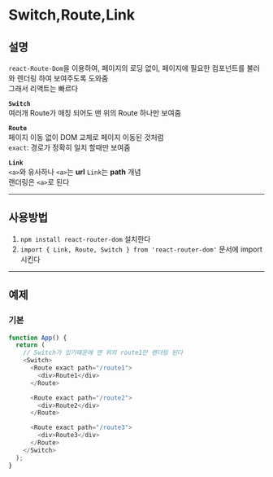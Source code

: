 # Switch,Route,Link

## 설명

`react-Route-Dom`을 이용하여, 페이지의 로딩 없이, 페이지에 필요한 컴포넌트를 불러와 렌더링 하여 보여주도록 도와줌  
그래서 리액트는 빠르다

**`Switch`**  
여러개 Route가 매칭 되어도 맨 위의 Route 하나만 보여줌

**`Route`**  
페이지 이동 없이 DOM 교체로 페이지 이동된 것처럼  
`exact`: 경로가 정확히 일치 할때만 보여줌

**`Link`**  
`<a>`와 유사하나 `<a>`는 **url** `Link`는 **path** 개념  
랜더링은 `<a>`로 된다

---

## 사용방법

1. `npm install react-router-dom` 설치한다
2. `import { Link, Route, Switch } from 'react-router-dom'` 문서에 import 시킨다

---

## 예제

### 기본

```javascript
function App() {
  return (
    // Switch가 있기때문에 맨 위의 route1만 랜더링 된다
    <Switch>
      <Route exact path="/route1">
        <div>Route1</div>
      </Route>

      <Route exact path="/route2">
        <div>Route2</div>
      </Route>

      <Route exact path="/route3">
        <div>Route3</div>
      </Route>
    </Switch>
  );
}
```

